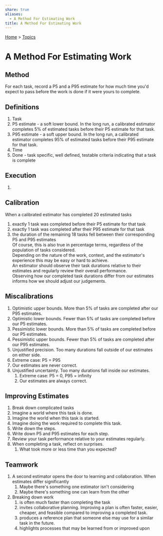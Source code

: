 ```yaml
---  
share: true  
aliases:  
  - A Method For Estimating Work  
title: A Method For Estimating Work  
---  
```

[Home](../index.md) > [Topics](./index.md)  
# A Method For Estimating Work  
## Method  
For each task, record a P5 and a P95 estimate for how much time you'd expect to pass before the work is done if it were yours to complete.  
  
## Definitions  
1. Task  
2. P5 estimate - a soft lower bound. In the long run, a calibrated estimator completes 5% of estimated tasks before their P5 estimate for that task.  
3. P95 estimate - a soft upper bound. In the long run, a calibrated estimator completes 95% of estimated tasks before their P95 estimate for that task.  
4. Time  
5. Done - task specific, well defined, testable criteria indicating that a task is complete  
  
## Execution  
1.   
  
## Calibration  
When a calibrated estimator has completed 20 estimated tasks  
1. exactly 1 task was completed before their P5 estimate for that task  
2. exactly 1 task was completed after their P95 estimate for that task  
3. the duration of the remaining 18 tasks fell between their corresponding P5 and P95 estimates  
Of course, this is also true in percentage terms, regardless of the population of tasks considered.  
Depending on the nature of the work, context, and the estimator's experience this may be easy or hard to achieve.  
An estimator should observe their task durations relative to their estimates and regularly review their overall performance.  
Observing how our completed task durations differ from our estimates informs how we should adjust our judgements.  
  
## Miscalibrations  
1. Optimistic upper bounds. More than 5% of tasks are completed after our P95 estimates.  
2. Optimistic lower bounds. Fewer than 5% of tasks are completed before our P5 estimates.  
3. Pessimistic lower bounds. More than 5% of tasks are completed before our P5 estimates.  
4. Pessimistic upper bounds. Fewer than 5% of tasks are completed after our P95 estimates.  
5. Unjustified precision. Too many durations fall outside of our estimates on either side.  
  1. Extreme case: P5 = P95  
  2. Our estimates are never correct.  
6. Unjustified uncertainty. Too many durations fall inside our estimates.  
    1. Extreme case: P5 = 0, P95 = infinity  
    2. Our estimates are always correct.  
  
## Improving Estimates  
1. Break down complicated tasks  
  2. Imagine a world where this task is done.  
  3. Imagine the world when this task is started.  
  4. Imagine doing the work required to complete this task.  
  5. Write down the steps.  
  6. Write down P5 and P95 estimates for each step.  
2. Review your task performance relative to your estimates regularly.  
3. When completing a task, reflect on surprises.  
    1. What took more or less time than you expected?  
  
## Teamwork  
1. A second estimator opens the door to learning and collaboration. When estimates differ significantly  
    1. Maybe there's something one estimator isn't considering  
    2. Maybe there's something one can learn from the other  
2. Breaking down work  
    1. is often much faster than completing the task  
    2. invites collaborative planning. Improving a plan is often faster, easier, cheaper, and feasible compared to improving a completed task.  
    3. produces a reference plan that someone else may use for a similar task in the future.  
    4. highlights processes that may be learned from or improved upon  
  
